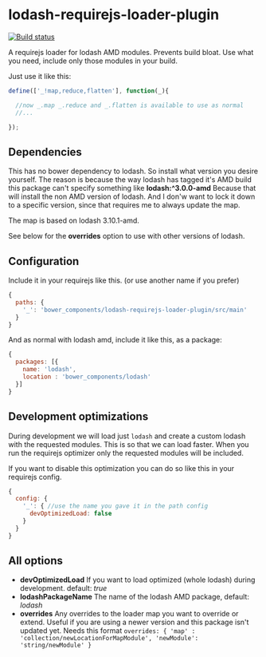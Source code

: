 # lodash-requirejs-loader-plugin

[![Build status](https://travis-ci.org/mokkabonna/lodash-requirejs-loader-plugin.png)](https://travis-ci.org/mokkabonna/lodash-requirejs-loader-plugin)

A requirejs loader for lodash AMD modules. Prevents build bloat. Use what you need, include only those modules in your build.

Just use it like this:


```js
define(['_!map,reduce,flatten'], function(_){

  //now _.map _.reduce and _.flatten is available to use as normal
  //...

});
```

## Dependencies

This has no bower dependency to lodash. So install what version you desire yourself. The reason is because the way lodash has tagged it's AMD build this package can't specify something like **lodash:^3.0.0-amd** Because that will install the non AMD version of lodash. And I don'w want to lock it down to a specific version, since that requires me to always update the map.

The map is based on lodash 3.10.1-amd.

See below for the **overrides** option to use with other versions of lodash.


## Configuration

Include it in your requirejs like this. (or use another name if you prefer)

```js
{
  paths: {
    '_': 'bower_components/lodash-requirejs-loader-plugin/src/main'
  }
}
```

And as normal with lodash amd, include it like this, as a package:

```js
{
  packages: [{
    name: 'lodash',
    location : 'bower_components/lodash'
  }]
}
```


## Development optimizations

During development we will load just `lodash` and create a custom lodash with the requested modules. This is so that we can load faster. When you run the requirejs optimizer only the requested modules will be included.


If you want to disable this optimization you can do so like this in your requirejs config.

```js
{
  config: {
    '_': { //use the name you gave it in the path config
      devOptimizedLoad: false
    }
  }
}
```


## All options

- **devOptimizedLoad** If you want to load optimized (whole lodash) during development. default: *true*
- **lodashPackageName** The name of the lodash AMD package, default: *lodash*
- **overrides** Any overrides to the loader map you want to override or extend. Useful if you are using a newer version and this package isn't updated yet. Needs this format `overrides: { 'map' : 'collection/newLocationForMapModule', 'newModule': 'string/newModule' }`
